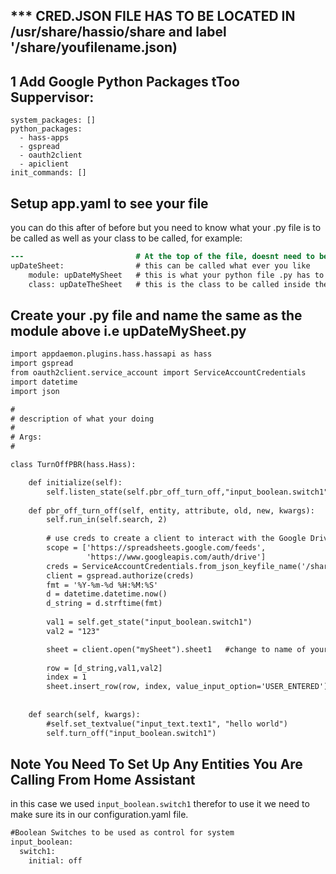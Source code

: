 ## *** CRED.JSON FILE HAS TO BE LOCATED IN /usr/share/hassio/share and label '/share/youfilename.json)

## 1 Add Google Python Packages tToo Suppervisor:
```
system_packages: []
python_packages:
  - hass-apps
  - gspread
  - oauth2client
  - apiclient
init_commands: []
```
## Setup app.yaml to see your file
you can do this after of before but you need to know what your .py file is to be called as well as your class to be called, for example:
```diff
---                         # At the top of the file, doesnt need to be done each time you make a new setup
upDateSheet:                # this can be called what ever you like
    module: upDateMySheet   # this is what your python file .py has to be named
    class: upDateTheSheet   # this is the class to be called inside the .py
```
## Create your .py file and name the same as the module above i.e upDateMySheet.py
```diff
import appdaemon.plugins.hass.hassapi as hass
import gspread
from oauth2client.service_account import ServiceAccountCredentials
import datetime
import json

#
# description of what your doing
#
# Args:
#

class TurnOffPBR(hass.Hass):

    def initialize(self):
        self.listen_state(self.pbr_off_turn_off,"input_boolean.switch1", new='on', old='off')
        
    def pbr_off_turn_off(self, entity, attribute, old, new, kwargs):
        self.run_in(self.search, 2)
        
        # use creds to create a client to interact with the Google Drive API
        scope = ['https://spreadsheets.google.com/feeds',
                 'https://www.googleapis.com/auth/drive']
        creds = ServiceAccountCredentials.from_json_keyfile_name('/share/googleDriveCredentials.json', scope) # change to name of your file
        client = gspread.authorize(creds)
        fmt = '%Y-%m-%d %H:%M:%S'
        d = datetime.datetime.now()
        d_string = d.strftime(fmt)
        
        val1 = self.get_state("input_boolean.switch1")
        val2 = "123"

        sheet = client.open("mySheet").sheet1   #change to name of your sheet
        
        row = [d_string,val1,val2]
        index = 1
        sheet.insert_row(row, index, value_input_option='USER_ENTERED')
        
        
    def search(self, kwargs):
        #self.set_textvalue("input_text.text1", "hello world")
        self.turn_off("input_boolean.switch1")
```
## Note You Need To Set Up Any Entities You Are Calling From Home Assistant
in this case we used `input_boolean.switch1` therefor to use it we need to make sure its in our configuration.yaml file.
```diff
#Boolean Switches to be used as control for system
input_boolean:
  switch1:
    initial: off
```